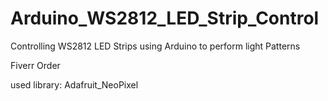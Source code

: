 # Arduino_WS2812_LED_Strip_Control
Controlling WS2812 LED Strips using Arduino to perform light Patterns 

Fiverr Order 

used library: Adafruit_NeoPixel



